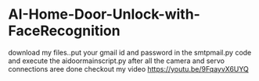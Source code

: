 # AI-Home-Door-Unlock-with-FaceRecognition

download my files..put your gmail id and password in the smtpmail.py code and execute the aidoormainscript.py after all the camera and servo connections aree done
checkout my video https://youtu.be/9FqayvX6UYQ
